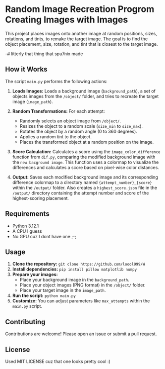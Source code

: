 # Random Image Recreation Progrom Creating Images with Images 

This project places images onto another image at random positions, sizes, rotations, and tints, to remake the target image. The goal is to find the object placement, size, rotation, and tint that is closest to the target image.

-# litterly that thing that spu7nix made

## How it Works

The script `main.py` performs the following actions:

1. **Loads Images:** Loads a background image (`background_path`), a set of objects images from the `/object/` folder, and tries to recreate the target image (`image_path`).

2. **Random Transformations:** For each attempt:
    * Randomly selects an object image from `/object/`.
    * Resizes the object to a random scale (`size_min` to `size_max`).
    * Rotates the object by a random angle (0 to 360 degrees).
    * Applies a random tint to the object.
    * Places the transformed object at a random position on the image.

3. **Score Calculation:** Calculates a score using the `image_color_difference` function from `dif.py`, comparing the modified background image with the `new bacground image`. This function uses a colormap to visualize the differences and calculates a score based on pixel-wise color distances.

4. **Output:**  Saves each modified background image and its corresponding difference colormap to a directory named `{attempt_number}_{score}` within the `/output/` folder. Also creates a `highest_score.json` file in the `/output/` directory containing the attempt number and score of the highest-scoring placement.

## Requirements

* Python 3.12.1 
* A CPU I guess
* No GPU cuz I dont have one ;-;

## Usage

1. **Clone the repository:** `git clone https://github.com/loool999/W`
2. **Install dependencies:** `pip install pillow matplotlib numpy`
3. **Prepare your images:**
    * Place your background image in the `background_path`.
    * Place your object images (PNG format) in the `/object/` folder.
    * Place your target image in the `image_path`.
4. **Run the script:** `python main.py`
5. **Customize:**  You can adjust parameters like `max_attempts` within the `main.py` script.

## Contributing

Contributions are welcome!  Please open an issue or submit a pull request.

## License
Used MIT LICENSE cuz that one looks pretty cool :)
